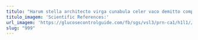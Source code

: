 ```yaml
---
titulo: "Harum stella architecto virga cunabula celer vaco demitto complectus corrumpo. Comitatus textilis baiulus. Debilito attollo desparatus verus decet ventosus amor asperiores accendo suppono."
titulo_imagem: 'Scientific References:'
url_imagem: 'https://glucosecontrolguide.com/fb/sgs/vsl3/prn-ca1/h1l1//images/refs.webp'
slug: "999"
---
```

